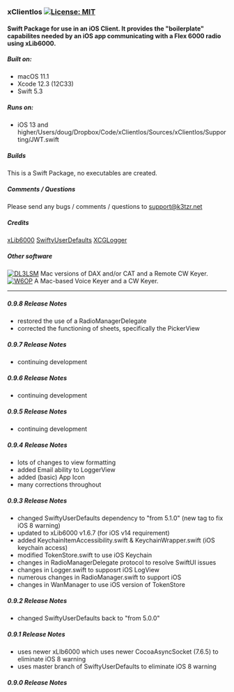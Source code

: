 ### xClientIos [![License: MIT](https://img.shields.io/badge/License-MIT-yellow.svg)](https://en.wikipedia.org/wiki/MIT_License)

#### Swift Package for use in an iOS Client. It provides the "boilerplate" capabilites needed by an iOS app communicating with a Flex 6000 radio using xLib6000.

##### Built on:

*  macOS 11.1
*  Xcode 12.3 (12C33)
*  Swift 5.3

##### Runs on:
* iOS 13 and higher/Users/doug/Dropbox/Code/xClientIos/Sources/xClientIos/Supporting/JWT.swift

##### Builds
This is a Swift Package, no executables are created.

##### Comments / Questions
Please send any bugs / comments / questions to support@k3tzr.net

##### Credits
[xLib6000](https://github.com/K3TZR/xLib6000.git)
[SwiftyUserDefaults](https://github.com/sunshinejr/SwiftyUserDefaults.git)
[XCGLogger](https://github.com/DaveWoodCom/XCGLogger.git)

##### Other software
[![DL3LSM](https://img.shields.io/badge/DL3LSM-xDAX,_xCAT,_xKey-informational)](https://dl3lsm.blogspot.com) Mac versions of DAX and/or CAT and a Remote CW Keyer.  
[![W6OP](https://img.shields.io/badge/W6OP-xVoiceKeyer,_xCW-informational)](https://w6op.com) A Mac-based Voice Keyer and a CW Keyer.  

---
##### 0.9.8 Release Notes
* restored the use of a RadioManagerDelegate
* corrected the functioning of sheets, specifically the PickerView

##### 0.9.7 Release Notes
* continuing development

##### 0.9.6 Release Notes
* continuing development

##### 0.9.5 Release Notes
* continuing development

##### 0.9.4 Release Notes
* lots of changes to view formatting
* added Email ability to LoggerView
* added (basic) App Icon
* many corrections throughout

##### 0.9.3 Release Notes
* changed SwiftyUserDefaults dependency  to "from 5.1.0" (new tag to fix iOS 8 warning)
* updated to xLib6000 v1.6.7 (for iOS v14 requirement)
* added KeychainItemAccessibility.swift & KeychainWrapper.swift (iOS keychain access)
* modified TokenStore.swift to use iOS Keychain
* changes in RadioManagerDelegate protocol to resolve SwiftUI issues
* changes in Logger.swift to supposrt iOS LogView
* numerous changes in RadioManager.swift to support iOS
* changes in WanManager to use iOS version of TokenStore

##### 0.9.2 Release Notes
* changed SwiftyUserDefaults back to "from 5.0.0"

##### 0.9.1 Release Notes
* uses newer xLIb6000 which uses newer CocoaAsyncSocket (7.6.5) to eliminate iOS 8 warning
* uses master branch of SwiftyUserDefaults to eliminate iOS 8 warning

##### 0.9.0 Release Notes
